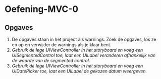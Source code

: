 # Oefening-MVC-0
## Opgaves
1. De opgaves staan in het project als warnings. Zoek de opgaves, los ze en op en verwijder de warnings als je klaar bent.
2. _Gebruik de lege UIViewController in het storyboard en voeg een UISegmentedControl toe, laat een UILabel veranderen afhankelijk van de waarde van de segmented control._
3. _Gebruik de lege UIViewController in het storyboard en voeg een UIDatePicker toe, laat een UILabel de gekozen datum weergeven._
